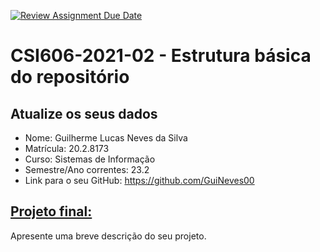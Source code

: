 [![Review Assignment Due Date](https://classroom.github.com/assets/deadline-readme-button-24ddc0f5d75046c5622901739e7c5dd533143b0c8e959d652212380cedb1ea36.svg)](https://classroom.github.com/a/OP3aNSDP)
# **CSI606-2021-02 - Estrutura básica do repositório**

## Atualize os seus dados

- Nome: Guilherme Lucas Neves da Silva
- Matrícula: 20.2.8173
- Curso: Sistemas de Informação
- Semestre/Ano correntes: 23.2
- Link para o seu GitHub: https://github.com/GuiNeves00

## [Projeto final:](./Projeto/README.md)

Apresente uma breve descrição do seu projeto.
